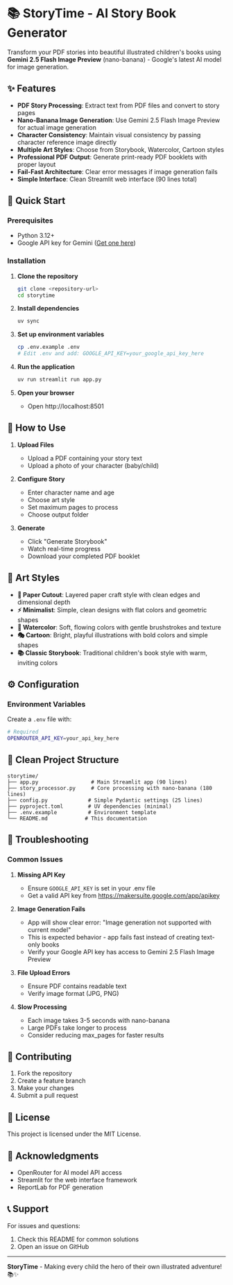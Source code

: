 # 📚 StoryTime - AI Story Book Generator

Transform your PDF stories into beautiful illustrated children's books using **Gemini 2.5 Flash Image Preview** (nano-banana) - Google's latest AI model for image generation.

## ✨ Features

- **PDF Story Processing**: Extract text from PDF files and convert to story pages
- **Nano-Banana Image Generation**: Use Gemini 2.5 Flash Image Preview for actual image generation
- **Character Consistency**: Maintain visual consistency by passing character reference image directly
- **Multiple Art Styles**: Choose from Storybook, Watercolor, Cartoon styles
- **Professional PDF Output**: Generate print-ready PDF booklets with proper layout
- **Fail-Fast Architecture**: Clear error messages if image generation fails
- **Simple Interface**: Clean Streamlit web interface (90 lines total)

## 🚀 Quick Start

### Prerequisites

- Python 3.12+
- Google API key for Gemini ([Get one here](https://makersuite.google.com/app/apikey))

### Installation

1. **Clone the repository**
   ```bash
   git clone <repository-url>
   cd storytime
   ```

2. **Install dependencies**
   ```bash
   uv sync
   ```

3. **Set up environment variables**
   ```bash
   cp .env.example .env
   # Edit .env and add: GOOGLE_API_KEY=your_google_api_key_here
   ```

4. **Run the application**
   ```bash
   uv run streamlit run app.py
   ```

5. **Open your browser**
   - Open http://localhost:8501

## 📖 How to Use

1. **Upload Files**
   - Upload a PDF containing your story text
   - Upload a photo of your character (baby/child)

2. **Configure Story**
   - Enter character name and age
   - Choose art style
   - Set maximum pages to process
   - Choose output folder

3. **Generate**
   - Click "Generate Storybook"
   - Watch real-time progress
   - Download your completed PDF booklet

## 🎨 Art Styles

- **📄 Paper Cutout**: Layered paper craft style with clean edges and dimensional depth
- **⚡ Minimalist**: Simple, clean designs with flat colors and geometric shapes  
- **🎨 Watercolor**: Soft, flowing colors with gentle brushstrokes and texture
- **🎭 Cartoon**: Bright, playful illustrations with bold colors and simple shapes
- **📚 Classic Storybook**: Traditional children's book style with warm, inviting colors

## ⚙️ Configuration

### Environment Variables

Create a `.env` file with:

```bash
# Required
OPENROUTER_API_KEY=your_api_key_here
```

## 📁 Clean Project Structure

```
storytime/
├── app.py                 # Main Streamlit app (90 lines)
├── story_processor.py     # Core processing with nano-banana (180 lines)  
├── config.py             # Simple Pydantic settings (25 lines)
├── pyproject.toml        # UV dependencies (minimal)
├── .env.example          # Environment template
└── README.md            # This documentation
```

## 🔧 Troubleshooting

### Common Issues

1. **Missing API Key**
   - Ensure `GOOGLE_API_KEY` is set in your .env file
   - Get a valid API key from https://makersuite.google.com/app/apikey

2. **Image Generation Fails**
   - App will show clear error: "Image generation not supported with current model"
   - This is expected behavior - app fails fast instead of creating text-only books
   - Verify your Google API key has access to Gemini 2.5 Flash Image Preview

3. **File Upload Errors**
   - Ensure PDF contains readable text
   - Verify image format (JPG, PNG)

4. **Slow Processing** 
   - Each image takes 3-5 seconds with nano-banana
   - Large PDFs take longer to process
   - Consider reducing max_pages for faster results

## 🤝 Contributing

1. Fork the repository
2. Create a feature branch
3. Make your changes
4. Submit a pull request

## 📄 License

This project is licensed under the MIT License.

## 🙏 Acknowledgments

- OpenRouter for AI model API access
- Streamlit for the web interface framework
- ReportLab for PDF generation

## 📞 Support

For issues and questions:
1. Check this README for common solutions
2. Open an issue on GitHub

---

**StoryTime** - Making every child the hero of their own illustrated adventure! 📚✨